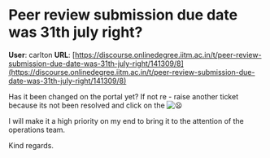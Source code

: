 # Peer review submission due date was 31th july right?

**User**: carlton
**URL**: [https://discourse.onlinedegree.iitm.ac.in/t/peer-review-submission-due-date-was-31th-july-right/141309/8](https://discourse.onlinedegree.iitm.ac.in/t/peer-review-submission-due-date-was-31th-july-right/141309/8)

Has it been changed on the portal yet? If not re - raise another ticket because its not been resolved and click on the ![:frowning:](https://emoji.discourse-cdn.com/google/frowning.png?v=12 ":frowning:")

I will make it a high priority on my end to bring it to the attention of the operations team.

Kind regards.
